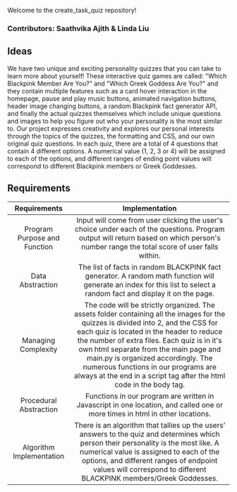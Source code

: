 Welcome to the create_task_quiz repository!

### Contributors: Saathvika Ajith & Linda Liu

## Ideas
We have two unique and exciting personality quizzes that you can take to learn more about yourself! These interactive quiz games are called: "Which Blackpink Member Are You?" and "Which Greek Goddess Are You?" and they contain multiple features such as a card hover interaction in the homepage, pause and play music buttons, animated navigation buttons, header image changing buttons, a random Blackpink fact generator API, and finally the actual quizzes themselves which include unique questions and images to help you figure out who your personality is the most similar to. Our project expresses creativity and explores our personal interests through the topics of the quizzes, the formatting and CSS, and our own original quiz questions. In each quiz, there are a total of 4 questions that contain 4 different options. A numerical value (1, 2, 3 or 4) will be assigned to each of the options, and different ranges of ending point values will correspond to different Blackpink members or Greek Goddesses.

## Requirements
| Requirements       |  Implementation |
| :----:     |     :----:     |
| Program Purpose and Function |  Input will come from user clicking the user's choice under each of the questions. Program output will return based on which person's number range the total score of user falls within.     |
|  Data Abstraction  |  The list of facts in random BLACKPINK fact generator. A random math function will generate an index for this list to select a random fact and display it on the page.   |
| Managing Complexity   | The code will be strictly organized. The assets folder containing all the images for the quizzes is divided into 2, and the CSS for each quiz is located in the header to reduce the number of extra files. Each quiz is in it's own html separate from the main page and main.py is organized accordingly.  The numerous functions in our programs are always at the end in a script tag after the html code in the body tag. |
|  Procedural Abstraction  |  Functions in our program are written in Javascript in one location, and called one or more times in html in other locations.   |
| Algorithm Implementation|  There is an algorithm that tallies up the users’ answers to the quiz and determines which person their personality is the most like. A numerical value is assigned to each of the options, and different ranges of endpoint values will correspond to different BLACKPINK members/Greek Goddesses.    |
